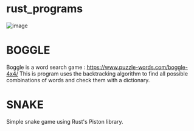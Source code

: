 #  rust_programs
![image](https://user-images.githubusercontent.com/64694222/173200951-acf9fac4-cfc6-4863-9fc0-ac3b06a45322.png)

# BOGGLE
Boggle is a word search game : https://www.puzzle-words.com/boggle-4x4/
This is program uses the backtracking algorithm to find all possible combinations of words and check them with a dictionary.

# SNAKE
Simple snake game using Rust's Piston library.
